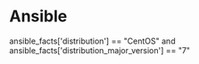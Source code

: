 # Ansible


ansible_facts['distribution'] == "CentOS" and ansible_facts['distribution_major_version'] == "7"
